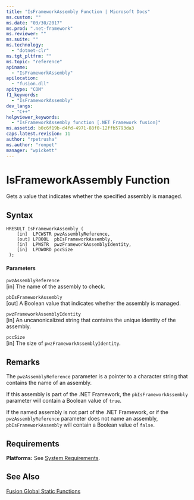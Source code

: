```yaml
---
title: "IsFrameworkAssembly Function | Microsoft Docs"
ms.custom: ""
ms.date: "03/30/2017"
ms.prod: ".net-framework"
ms.reviewer: ""
ms.suite: ""
ms.technology: 
  - "dotnet-clr"
ms.tgt_pltfrm: ""
ms.topic: "reference"
apiname: 
  - "IsFrameworkAssembly"
apilocation: 
  - "fusion.dll"
apitype: "COM"
f1_keywords: 
  - "IsFrameworkAssembly"
dev_langs: 
  - "C++"
helpviewer_keywords: 
  - "IsFrameworkAssembly function [.NET Framework fusion]"
ms.assetid: b0c6f19b-d4fd-4971-88f0-12ffb5793da3
caps.latest.revision: 11
author: "rpetrusha"
ms.author: "ronpet"
manager: "wpickett"
---
```

# IsFrameworkAssembly Function
Gets a value that indicates whether the specified assembly is managed.  
  
## Syntax  
  
```  
HRESULT IsFrameworkAssembly (  
    [in]  LPCWSTR pwzAssemblyReference,  
    [out] LPBOOL  pbIsFrameworkAssembly,  
    [in]  LPWSTR  pwzFrameworkAssemblyIdentity,  
    [in]  LPDWORD pccSize  
 );  
```  
  
#### Parameters  
 `pwzAssemblyReference`  
 [in] The name of the assembly to check.  
  
 `pbIsFrameworkAssembly`  
 [out] A Boolean value that indicates whether the assembly is managed.  
  
 `pwzFrameworkAssemblyIdentity`  
 [in] An uncanonicalized string that contains the unique identity of the assembly.  
  
 `pccSize`  
 [in] The size of `pwzFrameworkAssemblyIdentity`.  
  
## Remarks  
 The `pwzAssemblyReference` parameter is a pointer to a character string that contains the name of an assembly.  
  
 If this assembly is part of the .NET Framework, the `pbIsFrameworkAssembly` parameter will contain a Boolean value of `true`.  
  
 If the named assembly is not part of the .NET Framework, or if the `pwzAssemblyReference` parameter does not name an assembly, `pbIsFrameworkAssembly` will contain a Boolean value of `false`.  
  
## Requirements  
 **Platforms:** See [System Requirements](../../../../docs/framework/get-started/system-requirements.md).  
  
## See Also  
 [Fusion Global Static Functions](../../../../docs/framework/unmanaged-api/fusion/fusion-global-static-functions.md)